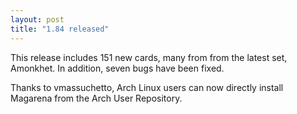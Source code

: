 ```yaml
---
layout: post
title: "1.84 released"
---
```


This release includes 151 new cards, many from from the latest set, Amonkhet.
In addition, seven bugs have been fixed.

Thanks to vmassuchetto, Arch Linux users can now directly install Magarena from the
Arch User Repository.
